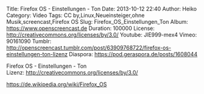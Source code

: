 Title: Firefox OS - Einstellungen - Ton
Date: 2013-10-12 22:40
Author: Heiko
Category: Video
Tags: CC by,Linux,Neueinsteiger,ohne Musik,screencast,Firefox OS
Slug: Firefox_OS_Einstellungen_Ton
Album: https://www.openscreencast.de
Duration: 100000
License: http://creativecommons.org/licenses/by/3.0/
Youtube: JlE999-mex4
Vimeo: 90161090
Tumblr: http://openscreencast.tumblr.com/post/63909768722/firefox-os-einstellungen-ton-lizenz
Diaspora: https://pod.geraspora.de/posts/1608044

Firefox OS - Einstellungen - Ton  
Lizenz: <http://creativecommons.org/licenses/by/3.0/>  
  
<https://de.wikipedia.org/wiki/Firefox_OS>

